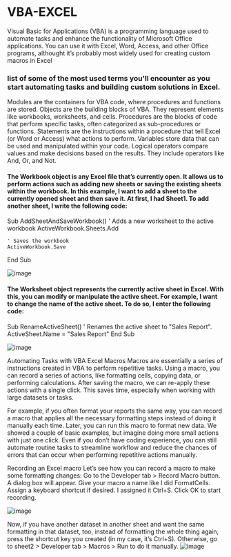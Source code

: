 # VBA-EXCEL
Visual Basic for Applications (VBA) is a programming language used to automate tasks and enhance the functionality of Microsoft Office applications. You can use it with Excel, Word, Access, and other Office programs, althought it’s probably most widely used for creating custom macros in Excel
### list of some of the most used terms you'll encounter as you start automating tasks and building custom solutions in Excel.
Modules are the containers for VBA code, where procedures and functions are stored.
Objects are the building blocks of VBA. They represent elements like workbooks, worksheets, and cells.
Procedures are the blocks of code that perform specific tasks, often categorized as sub-procedures or functions.
Statements are the instructions within a procedure that tell Excel (or Word or Access) what actions to perform.
Variables store data that can be used and manipulated within your code.
Logical operators compare values and make decisions based on the results. They include operators like And, Or, and Not.

#### The Workbook object is any Excel file that’s currently open. It allows us to perform actions such as adding new sheets or saving the existing sheets within the workbook. In this example, I want to add a sheet to the currently opened sheet and then save it. At first, I had Sheet1. To add another sheet, I write the following code:
 Sub AddSheetAndSaveWorkbook()
    ' Adds a new worksheet to the active workbook
   ActiveWorkbook.Sheets.Add
    
    ' Saves the workbook
    ActiveWorkbook.Save
End Sub

![image](https://github.com/user-attachments/assets/26c6223e-8ab2-4383-9b5d-45e112022b66)

#### The Worksheet object represents the currently active sheet in Excel. With this, you can modify or manipulate the active sheet. For example, I want to change the name of the active sheet. To do so, I enter the following code:
Sub RenameActiveSheet()
    ' Renames the active sheet to "Sales Report".
    ActiveSheet.Name = "Sales Report"
End Sub

![image](https://github.com/user-attachments/assets/cf9561ea-90b6-4f92-b768-0120d9bad111)

Automating Tasks with VBA Excel Macros
Macros are essentially a series of instructions created in VBA to perform repetitive tasks. Using a macro, you can record a series of actions, like formatting cells, copying data, or performing calculations. After saving the macro, we can re-apply these actions with a single click. This saves time, especially when working with large datasets or tasks.

For example, if you often format your reports the same way, you can record a macro that applies all the necessary formatting steps instead of doing it manually each time. Later, you can run this macro to format new data. We showed a couple of basic examples, but imagine doing more small actions with just one click. Even if you don’t have coding experience, you can still automate routine tasks to streamline workflow and reduce the chances of errors that can occur when performing repetitive actions manually.

Recording an Excel macro 
Let’s see how you can record a macro to make some formatting changes:
Go to the Developer tab > Record Macro button. 
A dialog box will appear. Give your macro a name like I did FormatCells.
Assign a keyboard shortcut if desired. I assigned it Ctrl+S.
Click OK to start recording.

![image](https://github.com/user-attachments/assets/be87d93d-d30c-4d1d-998c-3a2495a3d629)



Now, if you have another dataset in another sheet and want the same formatting in that dataset, too, instead of formatting the whole thing again, press the shortcut key you created (in my case, it’s Ctrl+S). Otherwise, go to sheet2 > Developer tab > Macros > Run to do it manually.
![image](https://github.com/user-attachments/assets/a112cea4-4046-4079-abe4-1fad62d21b01)

